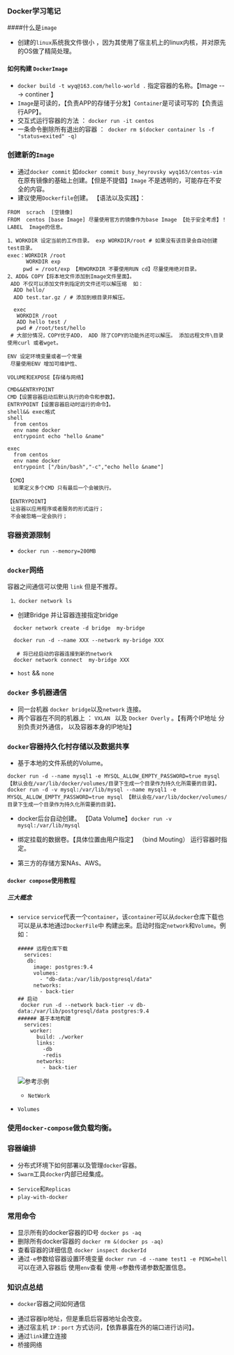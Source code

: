 ### Docker学习笔记

####什么是`image`
* 创建的`linux`系统我文件很小 ，因为其使用了宿主机上的linux内核，并对原先的OS做了精简处理。
#### 如何构建 `DockerImage`
* `docker build -t wyq@163.com/hello-world .` 指定容器的名称。【Image ---> continer 】
* `Image`是可读的，【负责APP的存储于分发】`Container`是可读可写的【负责运行APP】。
*  交互式运行容器的方法 ： `docker run -it centos`
* 一条命令删除所有退出的容器 ：` docker rm $(docker container ls -f "status=exited" -q)`
### 创建新的`Image`
* 通过`docker commit` 如`docker commit busy_heyrovsky wyq163/centos-vim` 在原有镜像的基础上创建。【但是不提倡】`Image` 不是透明的，可能存在不安全的内容。 
* 建议使用`Dockerfile`创建。 【语法以及实践】：
```
FROM  scrach  [空镜像]
FROM  centos [base Image] 尽量使用官方的镜像作为base Image 【处于安全考虑】！ 
LABEL  Image的信息。

1、WORKDIR 设定当前的工作目录。 exp WORKDIR/root # 如果没有该目录会自动创建test目录。
exec：WORKDIR /root
      WORKDIR exp
     pwd = /root/exp 【用WORKDIR 不要使用RUN cd】尽量使用绝对目录。   
2、ADD& COPY【将本地文件添加到Image文件里面】。
 ADD 不仅可以添加文件到指定的文件还可以解压缩  如：
  ADD hello/
  ADD test.tar.gz / # 添加到根目录并解压。
 
  exec 
   WORKDIR /root
   ADD hello test /
   pwd # /root/test/hello 
 # 大部分情况，COPY优于ADD， ADD 除了COPY的功能外还可以解压。 添加远程文件\目录使用curl 或者wget。

ENV 设定环境变量或者一个常量
 尽量使用ENV 增加可维护性、

VOLUME和EXPOSE【存储与网络】
 
CMD&&ENTRYPOINT
CMD【设置容器启动后默认执行的命令和参数】。
ENTRYPOINT【设置容器启动时运行的命令】。
shell&& exec格式
shell
  from centos
  env name docker
  entrypoint echo "hello &name"

exec
  from centos
  env name docker 
  entrypoint ["/bin/bash","-c","echo hello &name"]
 
【CMD】
  如果定义多个CMD 只有最后一个会被执行。

【ENTRYPOINT】
 让容器以应用程序或者服务的形式运行；
 不会被忽略一定会执行；
```

### 容器资源限制
*  `docker run --memory=200MB `
 
 ### `docker`网络
  容器之间通信可以使用 `link` 但是不推荐。
  ```
   1、docker network ls
``` 
 *  创建Bridge 并让容器连接指定bridge 
 ```
   docker network create -d bridge  my-bridge
  
   docker run -d --name XXX --network my-bridge XXX 
    
    # 将已经启动的容器连接到新的network
   docker network connect  my-bridge XXX 
```
* `host` && `none`

### `docker` 多机器通信
* 同一台机器 `docker bridge`以及`network` 连接。
*  两个容器在不同的机器上 ： `VXLAN ` 以及 `Docker Overly` 。【有两个IP地址 分别负责对外通信， 以及容器本身的IP地址】  

### `docker`容器持久化村存储以及数据共享
  * 基于本地的文件系统的Volume。
   ```
   docker run -d --name mysql1 -e MYSQL_ALLOW_EMPTY_PASSWORD=true mysql 【默认会在/var/lib/docker/volumes/目录下生成一个目录作为持久化所需要的目录】。
   docker run -d -v mysql:/var/lib/mysql --name mysql1 -e MYSQL_ALLOW_EMPTY_PASSWORD=true mysql 【默认会在/var/lib/docker/volumes/目录下生成一个目录作为持久化所需要的目录】。

  ```
   - docker后台自动创建。 【Data Volume】`docker run -v mysql:/var/lib/mysql` 
   
   - 绑定挂载的数据卷。【具体位置由用户指定】 （bind Mouting） 运行容器时指定。  
  * 第三方的存储方案NAs、AWS。
  
  #### `docker compose`使用教程
  
  #####  三大概念
  * `service`
     `service`代表一个`container`，该`container`可以从`docker`仓库下载也可以是从本地通过`DockerFile`中
     构建出来。启动时指定`network`和`Volume`。例如：
     ```
     ##### 远程仓库下载
       services:
        db:
          image: postgres:9.4
          volumes:
            - "db-data:/var/lib/postgresql/data"
          networks:
            - back-tier
     ## 启动
      docker run -d --network back-tier -v db-data:/var/lib/postgresql/data postgres:9.4
    ###### 基于本地构建
       services:
         worker:
           build: ./worker
           links:
             -db
             -redis
           networks:
             - back-tier
     ```
    ![参考示例](WechatIMG1.jpeg)
    
     * `NetWork`
  
  * `Volumes` 
  
  ### 使用`docker-compose`做负载均衡。
  
 ### 容器编排
 * 分布式环境下如何部署以及管理`docker`容器。 
 * `Swarm`工具`docker`内部已经集成。
  - `Service`和`Replicas`
  - `play-with-docker` 
 
 ### 常用命令
 * 显示所有的docker容器的ID号 `docker ps -aq`
 * 删除所有docker容器的 `docker rm &(docker ps -aq)`
 * 查看容器的详细信息 `docker inspect dockerId`
 * 通过`-e`参数给容器设置环境变量 `docker run -d --name test1 -e PENG=hell`可以在进入容器后 使用`env`查看 使用`-e`参数传递参数配置信息。 
 
 
### 知识点总结
* `docker`容器之间如何通信
 - 通过容器Ip地址，但是重启后容器地址会改变。
 - 通过宿主机 `IP：port` 方式访问，【依靠暴露在外的端口进行访问】。
 - 通过`link`建立连接
 - 桥接网络 